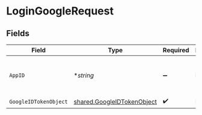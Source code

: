# LoginGoogleRequest


## Fields

| Field                                                                    | Type                                                                     | Required                                                                 | Description                                                              | Example                                                                  |
| ------------------------------------------------------------------------ | ------------------------------------------------------------------------ | ------------------------------------------------------------------------ | ------------------------------------------------------------------------ | ------------------------------------------------------------------------ |
| `AppID`                                                                  | **string*                                                                | :heavy_minus_sign:                                                       | N/A                                                                      | app-af469a92-5b45-4565-b3c4-b79878de67d2                                 |
| `GoogleIDTokenObject`                                                    | [shared.GoogleIDTokenObject](../../models/shared/googleidtokenobject.md) | :heavy_check_mark:                                                       | N/A                                                                      |                                                                          |